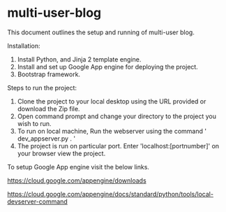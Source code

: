 # multi-user-blog
This document outlines the setup and running of multi-user blog.

Installation:
  1) Install Python, and Jinja 2 template engine.
  2) Install and set up Google App engine for deploying the project.
  3) Bootstrap framework.

Steps to run the project:
  1) Clone the project to your local desktop using the URL provided or download the Zip file.
  2) Open command prompt and change your directory to the project you wish to run.
  3) To run on local machine, Run the webserver using the command ' dev_appserver.py . '
  4) The project is run on particular port. Enter 'localhost:[portnumber]' on your browser view the project.
  
To setup Google App engine visit the below links.

https://cloud.google.com/appengine/downloads

https://cloud.google.com/appengine/docs/standard/python/tools/local-devserver-command
